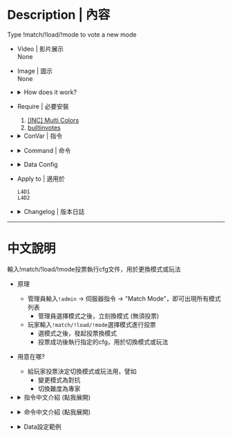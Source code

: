 # Description | 內容
Type !match/!load/!mode to vote a new mode

* Video | 影片展示
<br/>None

* Image | 圖示
<br/>None

* <details><summary>How does it work?</summary>

    * Admin types ```!admin``` -> Server Commands -> "Match Mode" -> Choose a mode and change mode immediately
    * Player types ```!match/!load/!mode``` -> Choose a mode -> Call a vote to change
</details>

* Require | 必要安裝
    1. [[INC] Multi Colors](https://github.com/fbef0102/L4D1_2-Plugins/releases/tag/Multi-Colors)
    2. [builtinvotes](https://github.com/L4D-Community/builtinvotes/actions)

* <details><summary>ConVar | 指令</summary>

    * cfg\sourcemod\match_vote.cfg
        ```php
        // 0=Plugin off, 1=Plugin on.
        match_vote_enable "1"

        // Delay to start another vote after vote ends.
        match_vote_delay "60"

        // Numbers of real survivor and infected player required to start a match vote.
        match_vote_required "1"
        ```
</details>

* <details><summary>Command | 命令</summary>

    * **Start a vote to change mode (Execute .cfg)**
        ```php
        sm_match
        sm_load
        sm_mode
        ```
</details>

* <details><summary>Data Config</summary>

    * [configs/matchmodes.txt](addons/sourcemod/configs/matchmodes.txt)
        ```php
        "Settings"
        {
            "Test"
            {
                "test" //  cfg/test.cfg
                {
                    "name" "Exec cfg/test.cfg" // appears in the menu
                }
            }

            "HarryMode"
            {
                "HarryMode/HarryMode_4v4" //  cfg/HarryMode/HarryMode_4v4.cfg
                {
                    "name" "HarryMode 4v4 " // appears in the menu
                }
                "HarryMode/HarryMode_3v3"//  cfg/HarryMode/HarryMode_3v3.cfg
                {
                    "name" "HarryMode 3v3 "
                }
                "HarryMode/HarryMode_2v2" //  cfg/HarryMode/HarryMode_2v2.cfg
                {
                    "name" "HarryMode 2v2 "
                }
            }
        }
        ```

    * You can delete any section. Or add your own.
</details>

* Apply to | 適用於
    ```
    L4D1
    L4D2
    ```

* <details><summary>Changelog | 版本日誌</summary>

    * v1.1 (2024-8-25)
        * Add in Admin menu => Server Commands

    * v1.0 (2023-6-30)
        * Initial Release
</details>

- - - -
# 中文說明
輸入!match/!load/!mode投票執行cfg文件，用於更換模式或玩法

* 原理
    * 管理員輸入```!admin``` -> 伺服器指令 -> "Match Mode"，即可出現所有模式列表
        * 管理員選擇模式之後，立刻換模式 (無須投票)
    * 玩家輸入```!match/!load/!mode```選擇模式進行投票
        * 選模式之後，發起投票換模式
        * 投票成功後執行指定的cfg，用於切換模式或玩法

* 用意在哪?
    * 給玩家投票決定切換模式或玩法用，譬如
        * 變更模式為對抗
        * 切換難度為專家

* <details><summary>指令中文介紹 (點我展開)</summary>

    * cfg\sourcemod\match_vote.cfg
        ```php
        // 0=關閉插件, 1=啟動插件
        match_vote_enable "1"
        
        // 投票間隔冷卻時間
        match_vote_delay "60"

        // 至少需要的真人倖存者+真人特感數量在場，才可以發起投票
        match_vote_required "1"
        ```
</details>

* <details><summary>命令中文介紹 (點我展開)</summary>

    * **打開選單選擇模式 (Execute .cfg)**
        ```php
        sm_match
        sm_load
        sm_mode
        ```
</details>

* <details><summary>Data設定範例</summary>

    * [configs/matchmodes.txt](addons/sourcemod/configs/matchmodes.txt)
        ```php
        "Settings"
        {
            "Test" //名稱隨意
            {
                "test" //  執行cfg文件的路徑為: cfg/test.cfg
                {
                    "name" "Exec cfg/test.cfg" // 出現在選單介面上的名稱
                }
            }

            "HarryMode" //名稱隨意
            {
                "HarryMode/HarryMode_4v4" //  執行cfg文件的路徑為: cfg/HarryMode/HarryMode_4v4.cfg
                {
                    "name" "HarryMode 4v4 " // 出現在選單介面上的名稱
                }
                "HarryMode/HarryMode_3v3"
                {
                    "name" "HarryMode 3v3 "
                }
                "HarryMode/HarryMode_2v2"
                {
                    "name" "HarryMode 2v2 "
                }
            }
        }
        ```

    * 你可以隨意修改或新增
</details>
